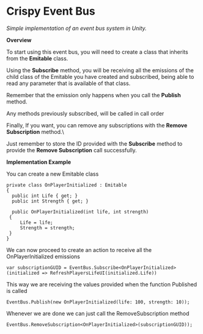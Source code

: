 # Crispy Event Bus

*Simple implementation of an event bus system in Unity.* 

**Overview**

To start using this event bus, you will need to create a class that inherits from the **Emitable** class.

Using the **Subscribe** method, you will be receiving all the emissions of the child class of the Emitable you have created and subscribed, being able to read any parameter that is available of that class.

Remember that the emission only happens when you call the **Publish** method. 

Any methods previously subscribed, will be called in call order

Finally, If you want, you can remove any subscriptions with the **Remove Subscription** method.\

Just remember to store the ID provided with the **Subscribe** method to provide the **Remove Subscription** call successfully.

**Implementation Example**

You can create a new Emitable class

    private class OnPlayerInitialized : Emitable  
    {  
      public int Life { get; }  
      public int Strength { get; }  
      
      public OnPlayerInitialized(int life, int strength)  
     {  
	     Life = life;  
	     Strength = strength;  
     }
    }

We can now proceed to create an action to receive all the OnPlayerInitialized emissions

    var subscriptionGUID = EventBus.Subscribe<OnPlayerInitialized>(initialized => RefreshPlayersLifeUI(initialized.Life))

This way we are receiving the values provided when the function Published is called

    EventBus.Publish(new OnPlayerInitialized(life: 100, strength: 10));
	
Whenever we are done we can just call the RemoveSubscription method

	EventBus.RemoveSubscription<OnPlayerInitialized>(subscriptionGUID));
